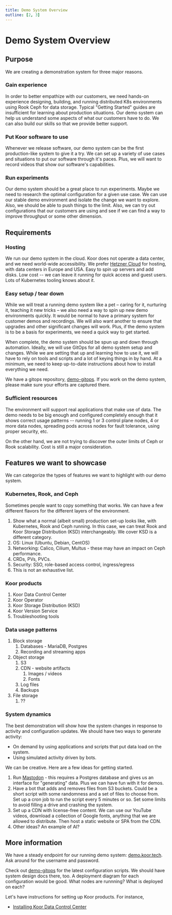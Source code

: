 ```yaml
---
title: Demo System Overview
outline: [2, 3]
---
```


# Demo System Overview

## Purpose

We are creating a demonstration system for three major reasons.

### Gain experience

In order to better empathize with our customers, we need hands-on experience designing, building, and running distributed K8s environments using Rook Ceph for data storage. Typical "Getting Started" guides are insufficient for learning about production situations. Our demo system can help us understand some aspects of what our customers have to do. We can also build our skills so that we provide better support.

### Put Koor software to use

Whenever we release software, our demo system can be the first production-like system to give it a try. We can set up a variety of use cases and situations to put our software through it's paces. Plus, we will want to record videos that show our software's capabilities.

### Run experiments

Our demo system should be a great place to run experiments. Maybe we need to research the optimal configuration for a given use case. We can use our stable demo environment and isolate the change we want to explore. Also, we should be able to push things to the limit. Also, we can try out configurations that our customers are using and see if we can find a way to improve throughput or some other dimension.

## Requirements

### Hosting

We run our demo system in the cloud. Koor does not operate a data center, and we need world-wide accessibility. We prefer [Hetzner Cloud](https://www.hetzner.com/cloud) for hosting, with data centers in Europe and USA. Easy to spin up servers and add disks. Low cost -- we can leave it running for quick access and guest users. Lots of Kubernetes tooling knows about it.

### Easy setup / tear down

While we will treat a running demo system like a pet &ndash; caring for it, nurturing it, teaching it new tricks &ndash; we also need a way to spin up new demo environments quickly. It would be normal to have a primary system for customer demos and recordings. We will also want another to ensure that upgrades and other significant changes will work. Plus, if the demo system is to be a basis for experiments, we need a quick way to get started.

When complete, the demo system should be spun up and down through automation. Ideally, we will use GitOps for all demo system setup and changes. While we are setting that up and learning how to use it, we will have to rely on tools and scripts and a lot of keying things in by hand. At a minimum, we need to keep up-to-date instructions about how to install everything we need.

We have a gitops repository, [demo-gitops](https://github.com/koor-tech/demo-gitops). If you work on the demo system, please make sure your efforts are captured there.

### Sufficient resources

The environment will support real applications that make use of data. The demo needs to be big enough and configured completely enough that it shows correct usage patterns -- running 1 or 3 control plane nodes, 4 or more data nodes, spreading pods across nodes for fault tolerance, using proper security, etc.

On the other hand, we are not trying to discover the outer limits of Ceph or Rook scalability. Cost is still a major consideration.

## Features we want to showcase

We can categorize the types of features we want to highlight with our demo system.

### Kubernetes, Rook, and Ceph

Sometimes people want to copy something that works. We can have a few different flavors for the different layers of the environment.

1. Show what a normal (albeit small) production set-up looks like, with Kubernetes, Rook and Ceph running. In this case, we can treat Rook and Koor Storage Distribution (KSD) interchangeably. We cover KSD is a different category.
2. OS: Linux (Ubuntu, Debian, CentOS)
3. Networking: Calico, Cilium, Multus - these may have an impact on Ceph performance.
4. CRDs, PVs, PVCs.
5. Security: SSO, role-based access control, ingress/egress
6. This is not an exhaustive list.

### Koor products

1. Koor Data Control Center
2. Koor Operator
3. Koor Storage Distribution (KSD)
4. Koor Version Service
5. Troubleshooting tools

### Data usage patterns

1. Block storage
   1. Databases - MariaDB, Postgres
   2. Recording and streaming apps
2. Object storage
   1. S3
   2. CDN - website artifacts
      1. Images / videos
      2. Fonts
   3. Log files
   4. Backups
3. File storage
   1. ??

### System dynamics

The best demonstration will show how the system changes in response to activity and configuration updates. We should have two ways to generate activity:

- On demand by using applications and scripts that put data load on the system.
- Using simulated activity driven by bots.

We can be creative. Here are a few ideas for getting started.

1. Run [Mastodon](https://github.com/mastodon/mastodon) - this requires a Postgres database and gives us an interface for "generating" data. Plus we can have fun with it for demos.
2. Have a bot that adds and removes files from S3 buckets. Could be a short script with some randomness and a set of files to choose from. Set up a cron job to run the script every 5 minutes or so. Set some limits to avoid filling a drive and crashing the system.
3. Set up a CDN with license-free content. We can use our YouTube videos, download a collection of Google fonts, anything that we are allowed to distribute. Then host a static website or SPA from the CDN.
4. Other ideas? An example of AI?

## More information

We have a steady endpoint for our running demo system: [demo.koor.tech](https://demo.koor.tech). Ask around for the username and password.

Check out [demo-gitops](https://github.com/koor-tech/demo-gitops) for the latest configuration scripts. We should have system design docs there, too. A deployment diagram for each configuration would be good. What nodes are runnning? What is deployed on each?

Let's have instructions for setting up Koor products. For instance,

- [Installing Koor Data Control Center](./installing-kdcc)
